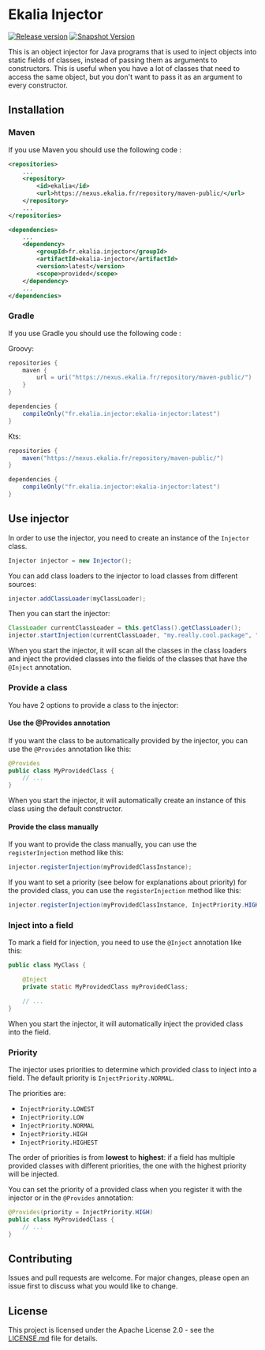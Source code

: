 # Ekalia Injector

[![Release version](https://img.shields.io/nexus/maven-releases/fr.ekalia.injector/ekalia-injector?server=https%3A%2F%2Fnexus.ekalia.fr&label=Release&color=green&link=https%3A%2F%2Fnexus.ekalia.fr%2F%23browse%2Fbrowse%3Amaven-release%3Afr%252Fekalia%252Finjector%252Fekalia-injector)](https://nexus.ekalia.fr/#browse/browse:maven-releases:fr%2Fekalia%2Finjector%2Fekalia-injector) [![Snapshot Version](https://img.shields.io/nexus/maven-snapshots/fr.ekalia.injector/ekalia-injector?server=https%3A%2F%2Fnexus.ekalia.fr&label=Snapshot&color=blue&link=https%3A%2F%2Fnexus.ekalia.fr%2F%23browse%2Fbrowse%3Amaven-public%3Afr%252Fekalia%252Finjector%252Fekalia-injector)](https://nexus.ekalia.fr/#browse/browse:maven-snapshots:fr%2Fekalia%2Finjector%2Fekalia-injector)

This is an object injector for Java programs that is used to inject objects into static fields of classes, instead of passing them as arguments to constructors. This is useful when you have a lot of classes that need to access the same object, but you don't want to pass it as an argument to every constructor.

## Installation

### Maven

If you use Maven you should use the following code :

```xml
<repositories>
    ...
    <repository>
        <id>ekalia</id>
        <url>https://nexus.ekalia.fr/repository/maven-public/</url>
    </repository>
    ...
</repositories>

<dependencies>
    ...
    <dependency>
        <groupId>fr.ekalia.injector</groupId>
        <artifactId>ekalia-injector</artifactId>
        <version>latest</version>
        <scope>provided</scope>
    </dependency>
    ...
</dependencies>
```

### Gradle

If you use Gradle you should use the following code :

Groovy:
```groovy
repositories {
    maven {
        url = uri("https://nexus.ekalia.fr/repository/maven-public/")
    }
}

dependencies {
    compileOnly("fr.ekalia.injector:ekalia-injector:latest")
}
```

Kts:
```groovy
repositories {
    maven("https://nexus.ekalia.fr/repository/maven-public/")
}

dependencies {
    compileOnly("fr.ekalia.injector:ekalia-injector:latest")
}
```

## Use injector

In order to use the injector, you need to create an instance of the `Injector` class.

```java
Injector injector = new Injector();
```

You can add class loaders to the injector to load classes from different sources:

```java
injector.addClassLoader(myClassLoader);
```

Then you can start the injector:

```java
ClassLoader currentClassLoader = this.getClass().getClassLoader();
injector.startInjection(currentClassLoader, "my.really.cool.package", "my.other.cool.package");
```

When you start the injector, it will scan all the classes in the class loaders and inject the provided classes into the fields of the classes that have the `@Inject` annotation.

### Provide a class

You have 2 options to provide a class to the injector:

#### Use the @Provides annotation

If you want the class to be automatically provided by the injector, you can use the `@Provides` annotation like this:

```java
@Provides
public class MyProvidedClass {
    // ...
}
```

When you start the injector, it will automatically create an instance of this class using the default constructor.

#### Provide the class manually

If you want to provide the class manually, you can use the `registerInjection` method like this:

```java
injector.registerInjection(myProvidedClassInstance);
```

If you want to set a priority (see below for explanations about priority) for the provided class, you can use the `registerInjection` method like this:

```java
injector.registerInjection(myProvidedClassInstance, InjectPriority.HIGH);
```

### Inject into a field

To mark a field for injection, you need to use the `@Inject` annotation like this:

```java
public class MyClass {

    @Inject
    private static MyProvidedClass myProvidedClass;

    // ...
}
```

When you start the injector, it will automatically inject the provided class into the field.

### Priority

The injector uses priorities to determine which provided class to inject into a field. The default priority is `InjectPriority.NORMAL`.

The priorities are:

- `InjectPriority.LOWEST`
- `InjectPriority.LOW`
- `InjectPriority.NORMAL`
- `InjectPriority.HIGH`
- `InjectPriority.HIGHEST`

The order of priorities is from **lowest** to **highest**: if a field has multiple provided classes with different priorities, the one with the highest priority will be injected.

You can set the priority of a provided class when you register it with the injector or in the `@Provides` annotation:

```java
@Provides(priority = InjectPriority.HIGH)
public class MyProvidedClass {
    // ...
}
```

## Contributing

Issues and pull requests are welcome. For major changes, please open an issue first to discuss what you would like to change.

## License

This project is licensed under the Apache License 2.0 - see the [LICENSE.md](LICENSE.md) file for details.
